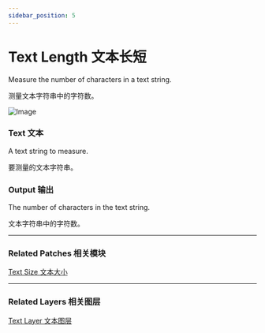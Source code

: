 ```yaml
---
sidebar_position: 5
---
```


# Text Length 文本长短

Measure the number of characters in a text string.

测量文本字符串中的字符数。

![Image](@site/static/img/docs/Text/text-length.png)

### Text 文本

A text string to measure.

要测量的文本字符串。

### Output 输出

The number of characters in the text string.

文本字符串中的字符数。

------

### Related Patches 相关模块

[Text Size 文本大小](./Text%20Size.md)

------

### Related Layers 相关图层

[Text Layer 文本图层](./../Layer/Text%20Layer.md)

